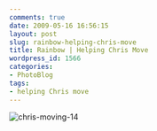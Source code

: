 ```yaml
---
comments: true
date: 2009-05-16 16:56:15
layout: post
slug: rainbow-helping-chris-move
title: Rainbow | Helping Chris Move
wordpress_id: 1566
categories:
- PhotoBlog
tags:
- helping Chris move
---
```


![chris-moving-14](http://ryanfitzer.com/main/wp-content/uploads/2009/05/chris-moving-14.jpg)
